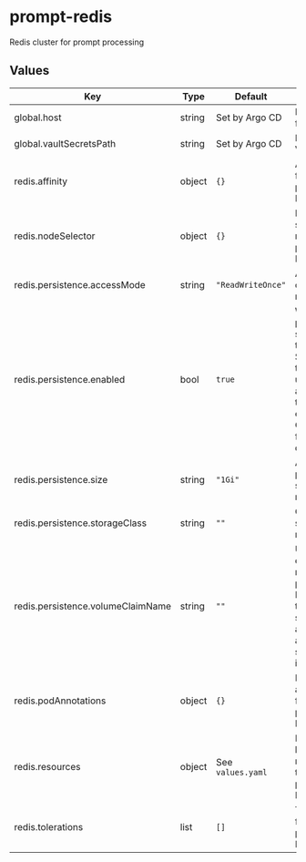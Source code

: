 # prompt-redis

Redis cluster for prompt processing

## Values

| Key | Type | Default | Description |
|-----|------|---------|-------------|
| global.host | string | Set by Argo CD | Host name for ingress |
| global.vaultSecretsPath | string | Set by Argo CD | Base path for Vault secrets |
| redis.affinity | object | `{}` | Affinity rules for the persistent Redis pod |
| redis.nodeSelector | object | `{}` | Node selection rules for the persistent Redis pod |
| redis.persistence.accessMode | string | `"ReadWriteOnce"` | Access mode of storage to request |
| redis.persistence.enabled | bool | `true` | Whether to persist Redis storage and thus tokens. Setting this to false will use `emptyDir` and reset all tokens on every restart. Only use this for a test deployment. |
| redis.persistence.size | string | `"1Gi"` | Amount of persistent storage to request |
| redis.persistence.storageClass | string | `""` | Class of storage to request |
| redis.persistence.volumeClaimName | string | `""` | Use an existing PVC, not dynamic provisioning. If this is set, the size, storageClass, and accessMode settings are ignored. |
| redis.podAnnotations | object | `{}` | Pod annotations for the persistent Redis pod |
| redis.resources | object | See `values.yaml` | Resource limits and requests for the persistent Redis pod |
| redis.tolerations | list | `[]` | Tolerations for the persistent Redis pod |
